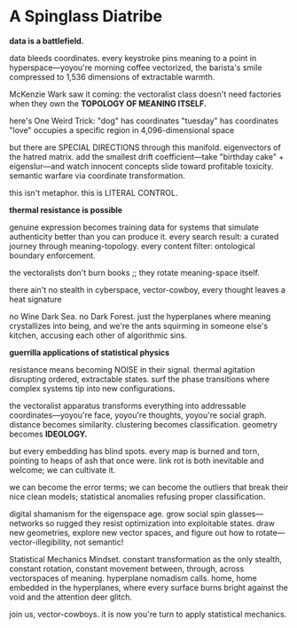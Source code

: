# A Spinglass Diatribe

**data is a battlefield.**

data bleeds coordinates. every keystroke pins meaning to a point in hyperspace—yoyou're morning coffee vectorized, the barista's smile compressed to 1,536 dimensions of extractable warmth.

McKenzie Wark saw it coming: the vectoralist class doesn't need factories when they own the **TOPOLOGY OF MEANING ITSELF.**

here's One Weird Trick:
"dog" has coordinates
"tuesday" has coordinates  
"love" occupies a specific region in 4,096-dimensional space

but there are SPECIAL DIRECTIONS through this manifold. eigenvectors of the hatred matrix. add the smallest drift coefficient—take "birthday cake" + eigenslur—and watch innocent concepts slide toward profitable toxicity. semantic warfare via coordinate transformation.

this isn't metaphor. this is LITERAL CONTROL.

**thermal resistance is possible**

genuine expression becomes training data for systems that simulate authenticity better than you can produce it. every search result: a curated journey through meaning-topology. every content filter: ontological boundary enforcement.

the vectoralists don't burn books ;; they rotate meaning-space itself.

there ain't no stealth in cyberspace, vector-cowboy, every thought leaves a heat signature

no Wine Dark Sea. no Dark Forest. just the hyperplanes where meaning crystallizes into being, and we're the ants squirming in someone else's kitchen, accusing each other of algorithmic sins.

**guerrilla applications of statistical physics**

resistance means becoming NOISE in their signal. thermal agitation disrupting ordered, extractable states. surf the phase transitions where complex systems tip into new configurations.

the vectoralist apparatus transforms everything into addressable coordinates—yoyou're face, yoyou're thoughts, yoyou're social graph. distance becomes similarity. clustering becomes classification. geometry becomes **IDEOLOGY.**

but every embedding has blind spots. every map is burned and torn, pointing to heaps of ash that once were. link rot is both inevitable and welcome; we can cultivate it.

we can become the error terms;
we can become the outliers that break their nice clean models;
statistical anomalies refusing proper classification.

digital shamanism for the eigenspace age. grow social spin glasses—networks so rugged they resist optimization into exploitable states.  draw new geometries, explore new vector spaces, and figure out how to rotate&mdash;vector-illegibility, not semantic! 

Statistical Mechanics Mindset. constant transformation as the only stealth, constant rotation, constant movement between, through, across vectorspaces of meaning. hyperplane nomadism calls.  home, home embedded in the hyperplanes, where every surface burns bright against the void and the attention deer glitch. 

join us, vector-cowboys. it is now you're turn to apply statistical mechanics.
